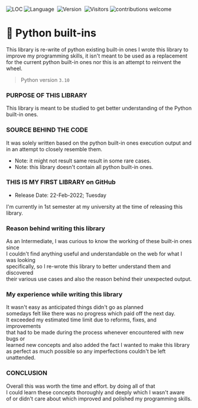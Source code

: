 <img src="https://sloc.xyz/github/Destroid1669/Python_functions_and_methods" alt="LOC"/></a>
![Language](https://img.shields.io/badge/language-Python-blue)&nbsp;
![Version](https://img.shields.io/badge/version-3.10-orange)&nbsp;
![Visitors](https://visitor-badge.laobi.icu/badge?page_id=Destroid1669.Python_functions_and_methods)
![contributions welcome](https://img.shields.io/badge/contributions-welcome-brightgreen.svg?style=flat)

# 🐍 Python built-ins
This library is re-write of python existing built-in ones
I wrote this library to improve my programming skills,
it isn't meant to be used as a replacement for the current
python built-in ones nor this is an attempt to reinvent the wheel.

> Python version `3.10`
### PURPOSE OF THIS LIBRARY
This library is meant to be studied to get
better understanding of the Python built-in ones.

### SOURCE BEHIND THE CODE

It was solely written based on the python built-in ones
execution output and in an attempt to closely resemble them.

* Note: it might not result same result in some rare cases.
* Note: this library doesn't contain all python built-in ones.

### THIS IS MY FIRST LIBRARY on GitHub
* Release Date: 22-Feb-2022; Tuesday

I'm currently in 1st semester at my university at the time of releasing this library. </br>


### Reason behind writing this library
As an Intermediate, I was curious to know the working of these built-in ones since </br>
I couldn't find anything useful and understandable on the web for what I was looking </br>
specifically, so I re-wrote this library to better understand them and discovered </br>
their various use cases and also the reason behind their unexpected output. </br>

### My experience while writing this library
It wasn't easy as anticipated things didn't go as planned </br>
somedays felt like there was no progress which paid off the next day. </br>
It exceeded my estimated time limit due to reforms, fixes, and improvements </br>
that had to be made during the process whenever encountered with new bugs or </br>
learned new concepts and also added the fact I wanted to make this library </br>
as perfect as much possible so any imperfections couldn't be left unattended. </br>

### CONCLUSION
Overall this was worth the time and effort. by doing all of that </br>
I could learn these concepts thoroughly and deeply which I wasn't aware </br>
of or didn't care about which improved and polished my programming skills. </br>
